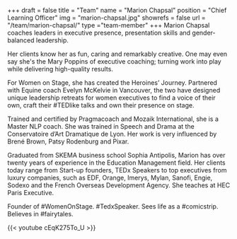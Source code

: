 +++
draft		= false
title		= "Team"
name		= "Marion Chapsal"
position 	= "Chief Learning Officer"
img			= "marion-chapsal.jpg"
showrefs	= false
url			= "/team/marion-chapsal/"
type		="team-member"
+++
Marion Chapsal coaches leaders in executive presence, presentation skills and gender-balanced leadership. 

Her clients know her as fun, caring and remarkably creative. One may even say she's the Mary Poppins of executive coaching; turning work into play while delivering high-quality results.

For Women on Stage, she has created the Heroines’ Journey.  Partnered with Equine coach Evelyn McKelvie in Vancouver, the two have designed unique leadership retreats for women executives to find a voice of their own, craft their #TEDlike talks and own their presence on stage.

Trained and certified by Pragmacoach and Mozaik International, she is a Master NLP coach. She was trained in Speech and Drama at the Conservatoire d’Art Dramatique de Lyon. Her work is very influenced by Brené Brown, Patsy Rodenburg and Pixar.

Graduated from SKEMA business school Sophia Antipolis, Marion has over twenty years of experience in the Education Management field. Her clients today range from Start-up founders, TEDx Speakers to top executives from luxury companies, such as EDF, Orange, Imerys, Mylan, Sanofi, Engie, Sodexo and the French Overseas Development Agency. She teaches at HEC Paris Executive.

Founder of #WomenOnStage. #TedxSpeaker. Sees life as a #comicstrip. Believes in #fairytales.

{{< youtube cEqK275To_U >}}
